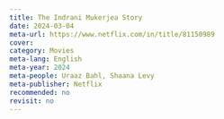 ```yaml
---
title: The Indrani Mukerjea Story
date: 2024-03-04
meta-url: https://www.netflix.com/in/title/81150989
cover: 
category: Movies
meta-lang: English
meta-year: 2024
meta-people: Uraaz Bahl, Shaana Levy
meta-publisher: Netflix
recommended: no
revisit: no
---
```

